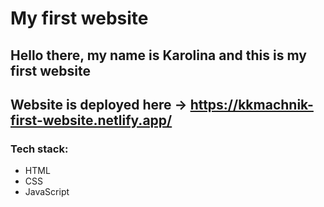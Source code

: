 # My first website

## Hello there, my name is Karolina and this is my first website 

## Website is deployed here -> https://kkmachnik-first-website.netlify.app/


### Tech stack:
- HTML
- CSS
- JavaScript

